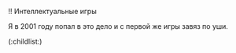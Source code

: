 !! Интеллектуальные игры

Я в 2001 году попал в это дело  и с первой же игры завяз по уши.

(:childlist:)